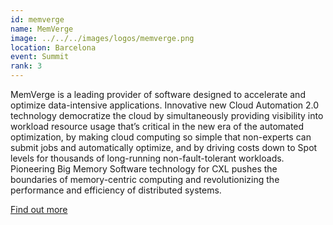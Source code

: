```yaml
---
id: memverge
name: MemVerge
image: ../../../images/logos/memverge.png
location: Barcelona
event: Summit
rank: 3
---
```

MemVerge is a leading provider of software designed to accelerate and optimize data-intensive applications. Innovative new Cloud Automation 2.0 technology democratize the cloud by simultaneously providing visibility into workload resource usage that’s critical in the new era of the automated optimization, by making cloud computing so simple that non-experts can submit jobs and automatically optimize, and by driving costs down to Spot levels for thousands of long-running non-fault-tolerant workloads. Pioneering Big Memory Software technology for CXL pushes the boundaries of memory-centric computing and revolutionizing the performance and efficiency of distributed systems.

[Find out more](https://memverge.com/)